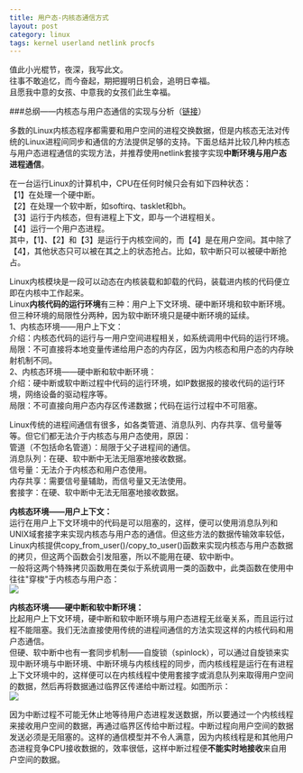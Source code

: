 ```yaml
---
title: 用户态-内核态通信方式
layout: post
category: linux
tags: kernel userland netlink procfs
---
```


值此小光棍节，夜深，我写此文。  
往事不敢追忆，而今奋起，期把握明日机会，追明日幸福。  
且愿我中意的女孩、中意我的女孩们此生幸福。  

###总纲——内核态与用户态通信的实现与分析（[链接](http://www.ibm.com/developerworks/cn/linux/l-netlink/index.html)）

多数的Linux内核态程序都需要和用户空间的进程交换数据，但是内核态无法对传统的Linux进程间同步和通信的方法提供足够的支持。下面总结并比较几种内核态与用户态进程通信的实现方法，并推荐使用netlink套接字实现**中断环境与用户态进程通信**。  

在一台运行Linux的计算机中，CPU在任何时候只会有如下四种状态：  
【1】在处理一个硬中断。  
【2】在处理一个软中断，如softirq、tasklet和bh。  
【3】运行于内核态，但有进程上下文，即与一个进程相关。  
【4】运行一个用户态进程。  
其中，【1】、【2】和【3】是运行于内核空间的，而【4】是在用户空间。其中除了【4】，其他状态只可以被在其之上的状态抢占。比如，软中断只可以被硬中断抢占。  

Linux内核模块是一段可以动态在内核装载和卸载的代码，装载进内核的代码便立即在内核中工作起来。  
Linux**内核代码的运行环境**有三种：用户上下文环境、硬中断环境和软中断环境。但三种环境的局限性分两种，因为软中断环境只是硬中断环境的延续。  
1、内核态环境——用户上下文：  
介绍：内核态代码的运行与一用户空间进程相关，如系统调用中代码的运行环境。  
局限：不可直接将本地变量传递给用户态的内存区，因为内核态和用户态的内存映射机制不同。  
2、内核态环境——硬中断和软中断环境：  
介绍：硬中断或软中断过程中代码的运行环境，如IP数据报的接收代码的运行环境，网络设备的驱动程序等。  
局限：不可直接向用户态内存区传递数据；代码在运行过程中不可阻塞。  

Linux传统的进程间通信有很多，如各类管道、消息队列、内存共享、信号量等等。但它们都无法介于内核态与用户态使用，原因：  
管道（不包括命名管道）：局限于父子进程间的通信。  
消息队列：在硬、软中断中无法无阻塞地接收数据。  
信号量：无法介于内核态和用户态使用。  
内存共享：需要信号量辅助，而信号量又无法使用。  
套接字：在硬、软中断中无法无阻塞地接收数据。  

**内核态环境——用户上下文：**  
运行在用户上下文环境中的代码是可以阻塞的，这样，便可以使用消息队列和UNIX域套接字来实现内核态与用户态的通信。但这些方法的数据传输效率较低，Linux内核提供copy_from_user()/copy_to_user()函数来实现内核态与用户态数据的拷贝，但这两个函数会引发阻塞，所以不能用在硬、软中断中。  
一般将这两个特殊拷贝函数用在类似于系统调用一类的函数中，此类函数在使用中往往"穿梭"于内核态与用户态：  
![](http://www.ibm.com/developerworks/cn/linux/l-netlink/images/image001.gif)  

**内核态环境——硬中断和软中断环境：**  
比起用户上下文环境，硬中断和软中断环境与用户态进程无丝毫关系，而且运行过程不能阻塞。我们无法直接使用传统的进程间通信的方法实现这样的内核代码和用户态通信。  
但硬、软中断中也有一套同步机制——自旋锁（spinlock），可以通过自旋锁来实现中断环境与中断环境、中断环境与内核线程的同步，而内核线程是运行在有进程上下文环境中的，这样便可以在内核线程中使用套接字或消息队列来取得用户空间的数据，然后再将数据通过临界区传递给中断过程。如图所示：  
![](http://www.ibm.com/developerworks/cn/linux/l-netlink/images/image002.gif)  

因为中断过程不可能无休止地等待用户态进程发送数据，所以要通过一个内核线程来接收用户空间的数据，再通过临界区传给中断过程。中断过程向用户空间的数据发送必须是无阻塞的。这样的通信模型并不令人满意，因为内核线程是和其他用户态进程竞争CPU接收数据的，效率很低，这样中断过程便**不能实时地接收**来自用户空间的数据。  


